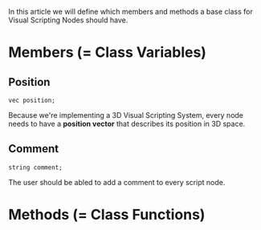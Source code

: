 In this article we will define which members and methods a base class for Visual Scripting Nodes should have.

# Members (= Class Variables)

## Position

```
vec position;
```

Because we're implementing a 3D Visual Scripting System, every node needs to have a **position vector** that describes its position in 3D space. 

## Comment

```
string comment;
```

The user should be abled to add a comment to every script node.

# Methods (= Class Functions)